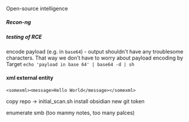 Open-source intelligence

##### Recon-ng


##### testing of RCE
encode payload (e.g. in `base64`) - output shouldn't have any troublesome characters. That way we don't have to worry about payload encoding by Target
`echo 'payload in base 64' | base64 -d | sh`


#### xml external entity
```
<somexml><message>Hello World</message></somexml>
```

copy repo -> initial_scan.sh
install obsidian
new git token

enumerate smb (too manmy notes, too many palces)